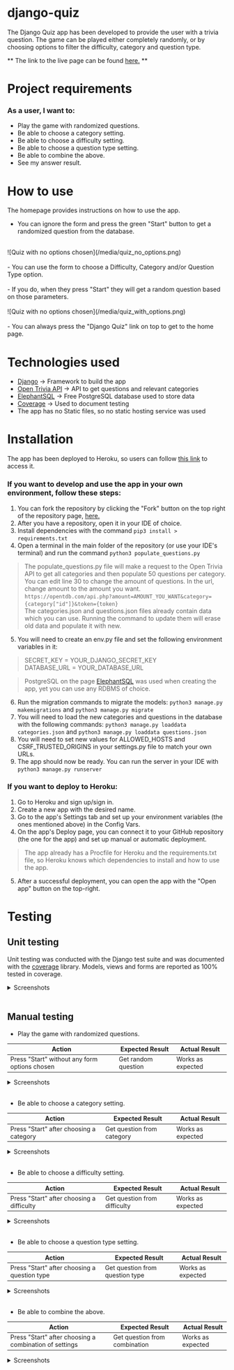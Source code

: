 # django-quiz

The Django Quiz app has been developed to provide the user with a trivia question.
The game can be played either completely randomly, or by choosing options to filter the difficulty, category and question type.

** The link to the live page can be found [here.](https://alex-django-quiz.herokuapp.com/) **

# Project requirements

### As a user, I want to:
- Play the game with randomized questions.
- Be able to choose a category setting.
- Be able to choose a difficulty setting.
- Be able to choose a question type setting.
- Be able to combine the above.
- See my answer result.


# How to use
The homepage provides instructions on how to use the app.<br>
- You can ignore the form and press the green "Start" button to get a randomized question from the database.<br>
<br>
![Quiz with no options chosen](/media/quiz_no_options.png)<br>
<br>
- You can use the form to choose a Difficulty, Category and/or Question Type option.<br>
<br>
- If you do, when they press "Start" they will get a random question based on those parameters.<br>
<br>
![Quiz with no options chosen](/media/quiz_with_options.png)<br>
<br>
- You can always press the "Django Quiz" link on top to get to the home page.

# Technologies used
- [Django](https://www.djangoproject.com/) -> Framework to build the app
- [Open Trivia API](https://opentdb.com/api_config.php) -> API to get questions and relevant categories
- [ElephantSQL](https://www.elephantsql.com/) -> Free PostgreSQL database used to store data
- [Coverage](https://coverage.readthedocs.io/en/latest/install.html) -> Used to document testing
- The app has no Static files, so no static hosting service was used

# Installation
The app has been deployed to Heroku, so users can follow [this link](https://alex-django-quiz.herokuapp.com/) to access it.

### If you want to develop and use the app in your own environment, follow these steps:
1. You can fork the repository by clicking the "Fork" button on the top right of the repository page, [here.](https://github.com/AlexGCbn/django-quiz)
2. After you have a repository, open it in your IDE of choice.
3. Install dependencies with the command `pip3 install > requirements.txt`
4. Open a terminal in the main folder of the repository (or use your IDE's terminal) and run the command `python3 populate_questions.py`
> The populate_questions.py file will make a request to the Open Trivia API to get all categories and then populate 50 questions per category. You can edit line 30 to change the amount of questions. In the url, change amount to the amount you want. <br>
`https://opentdb.com/api.php?amount=AMOUNT_YOU_WANT&category={category["id"]}&token={token}` <br>
The categories.json and questions.json files already contain data which you can use. Running the command to update them will erase old data and populate it with new.
5. You will need to create an env.py file and set the following environment variables in it:
> SECRET_KEY = YOUR_DJANGO_SECRET_KEY <br>
DATABASE_URL = YOUR_DATABASE_URL

> PostgreSQL on the page [ElephantSQL](https://www.elephantsql.com/) was used when creating the app, yet you can use any RDBMS of choice.
6. Run the migration commands to migrate the models: `python3 manage.py makemigrations` and `python3 manage.py migrate`
7. You will need to load the new categories and questions in the database with the following commands: `python3 manage.py loaddata categories.json` and `python3 manage.py loaddata questions.json`
8. You will need to set new values for ALLOWED_HOSTS and CSRF_TRUSTED_ORIGINS in your settings.py file to match your own URLs.
9. The app should now be ready. You can run the server in your IDE with `python3 manage.py runserver`

### If you want to deploy to Heroku:
1. Go to Heroku and sign up/sign in.
2. Create a new app with the desired name.
3. Go to the app's Settings tab and set up your environment variables (the ones mentioned above) in the Config Vars.
4. On the app's Deploy page, you can connect it to your GitHub repository (the one for the app) and set up manual or automatic deployment.
> The app already has a Procfile for Heroku and the requirements.txt file, so Heroku knows which dependencies to install and how to use the app.
5. After a successful deployment, you can open the app with the "Open app" button on the top-right.

# Testing

## Unit testing

Unit testing was conducted with the Django test suite and was documented with the [coverage](https://coverage.readthedocs.io/en/latest/install.html) library. 
Models, views and forms are reported as 100% tested in coverage.

<details><summary>Screenshots</summary>

![Coverage overall](/media/coverage.png)
![Models coverage](/media/coverage_models.png)
![Views coverage](/media/coverage_views.png)

</details>
<br/>


## Manual testing
- Play the game with randomized questions.

| **Action** | **Expected Result** | **Actual Result** |
|------------|---------------------|-------------------|
| Press "Start" without any form options chosen | Get random question | Works as expected |

<details><summary>Screenshots</summary>

![Quiz with no options](/media/quiz_no_options.png)
![Random question 1](/media/random_question_1.png)

</details>
<br/>


- Be able to choose a category setting.

| **Action** | **Expected Result** | **Actual Result** |
|------------|---------------------|-------------------|
| Press "Start" after choosing a category | Get question from category | Works as expected |

<details><summary>Screenshots</summary>

![Quiz categories](/media/categories.png)
![Category picked](/media/category_picked.png)
![Category question 1](/media/category_question.png)

</details>
<br/>


- Be able to choose a difficulty setting.

| **Action** | **Expected Result** | **Actual Result** |
|------------|---------------------|-------------------|
| Press "Start" after choosing a difficulty | Get question from difficulty | Works as expected |

<details><summary>Screenshots</summary>

![Quiz difficulties](/media/difficulty.png)
![Difficulty picked](/media/difficulty_picked.png)
![Difficulty question 1](/media/difficulty_question.png)

</details>
<br/>


- Be able to choose a question type setting.

| **Action** | **Expected Result** | **Actual Result** |
|------------|---------------------|-------------------|
| Press "Start" after choosing a question type | Get question from question type | Works as expected |

<details><summary>Screenshots</summary>

![Quiz question types](/media/question_type.png)
![Question type picked](/media/question_type_picked.png)
![Question type question 1](/media/question_type_question.png)

</details>
<br/>

- Be able to combine the above.

| **Action** | **Expected Result** | **Actual Result** |
|------------|---------------------|-------------------|
| Press "Start" after choosing a combination of settings | Get question from combination | Works as expected |

<details><summary>Screenshots</summary>

![Question combination picked](/media/combination_picked.png)
![Question type question 1](/media/combination_question.png)

</details>

